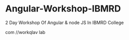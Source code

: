# Angular-Workshop-IBMRD
2 Day Workshop Of Angular &amp; node JS In IBMRD College 


com
//workqlav lab 